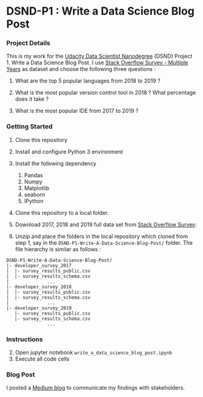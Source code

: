 # DSND-P1 : Write a Data Science Blog Post

### Project Details

This is my work for the [Udacity Data Scientist Nanodegree](https://classroom.udacity.com/nanodegrees/nd025) (DSND) Project 1. Write a Data Science Blog Post. I use [Stack Overflow Survey - Multiple Years](https://insights.stackoverflow.com/survey) as dataset and choose the following three questions :

1. What are the top 5 popular languages from 2018 to 2019 ?
2. What is the most popular version control tool in 2018 ? What percentage does it take ?

3. What is the most popular IDE from 2017 to 2019 ?



### Getting Started

1. Clone this repository
2. Install and configure Python 3 environment 
3. Install the following dependency
   1. Pandas
   2. Numpy
   3. Matplotlib
   4. seaborn
   5. IPython
4. Clone this repository to a local folder.
5. Download 2017, 2018 and 2019 full data set from [Stack Overflow Survey](https://insights.stackoverflow.com/survey):

6. Unzip and place the folders in the local repository which cloned from step 1, say in the `DSND-P1-Write-A-Data-Science-Blog-Post/` folder. The file hierarchy is similar as follows :

```
DSND-P1-Write-A-Data-Science-Blog-Post/
|- developer_survey_2017
|  |- survey_results_public.csv
|  |- survey_results_schema.csv
|              ...
|- developer_survey_2018
|  |- survey_results_public.csv
|  |- survey_results_schema.csv
|              ...
|- developer_survey_2019
   |- survey_results_public.csv
   |- survey_results_schema.csv
               ...
```



### Instructions

2. Open jupyter notebook `write_a_data_science_blog_post.ipynb`
4. Execute all code cells



### Blog Post

I posted a [Medium blog](https://medium.com/@raymonduchen/trends-or-illusions-stack-overflow-survey-discovery-e2add81da3ff) to communicate my findings with stakeholders.